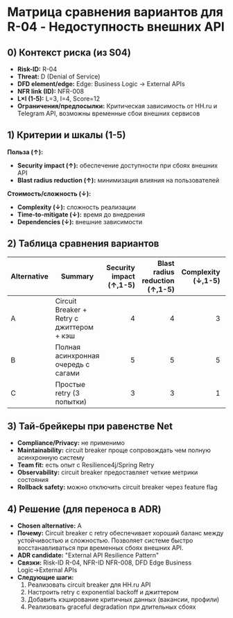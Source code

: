 # Матрица сравнения вариантов для R-04 - Недоступность внешних API

## 0) Контекст риска (из S04)

* **Risk-ID:** R-04
* **Threat:** D (Denial of Service)
* **DFD element/edge:** Edge: Business Logic → External APIs
* **NFR link (ID):** NFR-008
* **L×I (1-5):** L=3, I=4, Score=12
* **Ограничения/предпосылки:** Критическая зависимость от HH.ru и Telegram API, возможны временные сбои внешних сервисов

## 1) Критерии и шкалы (1-5)

**Польза (↑):**
- **Security impact (↑):** обеспечение доступности при сбоях внешних API
- **Blast radius reduction (↑):** минимизация влияния на пользователей

**Стоимость/сложность (↓):**
- **Complexity (↓):** сложность реализации
- **Time-to-mitigate (↓):** время до внедрения
- **Dependencies (↓):** внешние зависимости

## 2) Таблица сравнения вариантов

| Alternative | Summary | Security impact (↑,1-5) | Blast radius reduction (↑,1-5) | Complexity (↓,1-5) | Time-to-mitigate (↓,1-5) | Dependencies (↓,1-5) | **Benefit** | **Cost** | **Net** | Notes |
| ----------- | ------- | ----------------------: | -----------------------------: | -----------------: | -----------------------: | -------------------: | ----------: | -------: | ------: | ----- |
| A | Circuit Breaker + Retry с джиттером + кэш | 4 | 4 | 3 | 3 | 2 | **8** | **8** | **0** | Баланс устойчивости и сложности |
| B | Полная асинхронная очередь с сагами | 5 | 5 | 5 | 5 | 4 | **10** | **14** | **-4** | Максимальная отказоустойчивость, но сложно |
| C | Простые retry (3 попытки) | 3 | 3 | 1 | 1 | 1 | **6** | **3** | **+3** | Быстро, но недостаточная устойчивость |

## 3) Тай-брейкеры при равенстве Net

* **Compliance/Privacy:** не применимо
* **Maintainability:** circuit breaker проще сопровождать чем полную асинхронную систему
* **Team fit:** есть опыт с Resilience4j/Spring Retry
* **Observability:** circuit breaker предоставляет четкие метрики состояния
* **Rollback safety:** можно отключить circuit breaker через feature flag

## 4) Решение (для переноса в ADR)

* **Chosen alternative:** A
* **Почему:** Circuit breaker с retry обеспечивает хороший баланс между устойчивостью и сложностью. Позволяет системе быстро восстанавливаться при временных сбоях внешних API.
* **ADR candidate:** "External API Resilience Pattern"
* **Связки:** Risk-ID R-04, NFR-ID NFR-008, DFD Edge Business Logic→External APIs
* **Следующие шаги:**
  1. Реализовать circuit breaker для HH.ru API
  2. Настроить retry с exponential backoff и джиттером
  3. Добавить кэширование критичных данных (вакансии, профили)
  4. Реализовать graceful degradation при длительных сбоях
